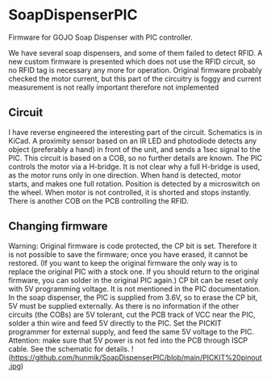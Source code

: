 # SoapDispenserPIC
Firmware for GOJO Soap Dispenser with PIC controller.

We have several soap dispensers, and some of them failed to detect RFID. A new custom firmware is presented which does not use the RFID circuit, so no RFID tag is necessary any more for operation.
Original firmware probably checked the motor current, but this part of the circuitry is foggy and current measurement is not really important therefore not implemented

## Circuit
I have reverse engineered the interesting part of the circuit. Schematics is in KiCad.
A proximity sensor based on an IR LED and photodiode detects any object (preferably a hand) in front of the unit, and sends a 1sec signal to the PIC. This circuit is based on a COB, so no further details are known.
The PIC controls the motor via a H-bridge. It is not clear why a full H-bridge is used, as the motor runs only in one direction. When hand is detected, motor starts, and makes one full rotation. Position is detected by a microswitch on the wheel. When motor is not controlled, it is shorted and stops instantly.
There is another COB on the PCB controlling the RFID.

## Changing firmware
Warning: Original firmware is code protected, the CP bit is set. Therefore it is not possible to save the firmware; once you have erased, it cannot be restored. (If you want to keep the original firmware the only way is to replace the original PIC with a stock one. If you should return to the original firmware, you can solder in the original PIC again.)
CP bit can be reset only with 5V programming voltage. It is not mentioned in the PIC documentation. In the soap dispenser, the PIC is supplied from 3.6V, so to erase the CP bit, 5V must be supplied externally. As there is no information if the other circuits (the COBs) are 5V tolerant, cut the PCB track of VCC near the PIC, solder a thin wire and feed 5V directly to the PIC. Set the PICKIT programmer for external supply, and feed the same 5V voltage to the PIC. Attention: make sure that 5V power is not fed into the PCB through ISCP cable. See the schematic for details.
!(https://github.com/hunmik/SoapDispenserPIC/blob/main/PICKIT%20pinout.jpg)
